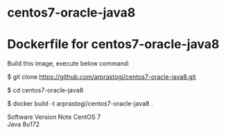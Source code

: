 # centos7-oracle-java8
# Dockerfile for centos7-oracle-java8

Build this image, execute below command:

$ git clone https://github.com/arprastogi/centos7-oracle-java8.git

$ cd centos7-oracle-java8

$ docker build -t arprastogi/centos7-oracle-java8 .

Software Version	Note
CentOS	7	
Java	8u172
